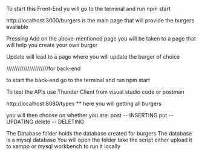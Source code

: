 To start this Front-End yu will go to the terminal and run npm start

http://localhost:3000/burgers is the main page that will provide the burgers available

Pressing Add on the above-mentioned page you will be taken to a page that will help you create your own burger

Update will lead to a page where you will update the burger of choice

//////////////////////for back-end

to start the back-end go to the terminal and run npm start

To test the APIs use Thunder Client from visual studio code or postman

http://localhost:8080/types
** here you will getting all burgers

you will then choose on whether you are:
        post -- INSERTING
        put -- UPDATING
        delete -- DELETING

The Database folder holds the database created for burgers
The database is a mysql database
You will open the folder take the script either upload it to xampp or mysql workbench to run it locally
